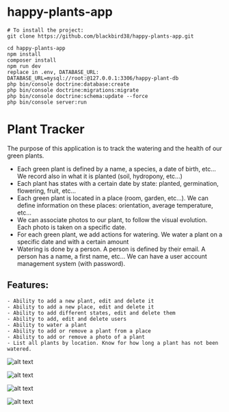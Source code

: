 # happy-plants-app

```
# To install the project:
git clone https://github.com/blackbird38/happy-plants-app.git

cd happy-plants-app
npm install
composer install
npm run dev
replace in .env, DATABASE_URL: DATABASE_URL=mysql://root:@127.0.0.1:3306/happy-plant-db
php bin/console doctrine:database:create
php bin/console doctrine:migrations:migrate
php bin/console doctrine:schema:update --force
php bin/console server:run
```


# Plant Tracker

The purpose of this application is to track the watering and the health of our green plants.

- Each green plant is defined by a name, a species, a date of birth, etc... We record also in what it is planted (soil, hydropony, etc...)
- Each plant has states with a certain date by state: planted, germination, flowering, fruit, etc...
- Each green plant is located in a place (room, garden, etc...). We can define information on these places: orientation, average temperature, etc...
- We can associate photos to our plant, to follow the visual evolution. Each photo is taken on a specific date.
- For each green plant, we add actions for watering. We water a plant on a specific date and with a certain amount
- Watering is done by a person. A person is defined by their email. A person has a name, a first name, etc... We can have a user account management system (with password).

## Features:
    - Ability to add a new plant, edit and delete it
    - Ability to add a new place, edit and delete it
    - Ability to add different states, edit and delete them
    - Ability to add, edit and delete users
    - Ability to water a plant
    - Ability to add or remove a plant from a place
    - Ability to add or remove a photo of a plant
    - List all plants by location. Know for how long a plant has not been watered.
    
 ![alt text](https://lh3.googleusercontent.com/-NzGkcnyEZnr1iTLwUHV5_EKCbcfCA8FganvzYhFjWTRhfjzSJC0ivIeRF2qOdiYsYiiR0WkcGSuwMtpTH182R9EJu51DhIpCl69G0wE2F7rOroNPrvmPCoV2MRUL8BFH1KRUx2Y4cvKSApAS2oyO8s7LHjJSHLA6R-LfjD2MvF7ofhOK6QRszQYUuaTQIS98JJF2V1qhZRibEieZiduuxbBYtQURik8vQBiIK3mmYx4W-PMBWHfwizhbpsggxLr7qcngT6yV60tL5BhptSLDDUj8vcTCDyFIiSS6tHUaooYhOKaFov72_Wod7zdrXkKFIehuXWOcwZOR3G2Q-JHVYg6b2ZC9nwPquOTmOOzyZmOyQtP0c6huqW9mbdv7bEorhCb6cuqHqYxFTTm3o6kYT7DwqwakJ4go3E557Hw9lMEMS9r7vJt5rbseMLdD3x6jgQfbg44hSTwxZzs3CwUUg01rA8qLe4lgF87GAXxvuRE9K7pc8h5sP8AUWazGpcwe0wXxAbVR9RYeC0hQ-Q_a9nRgOJtPVygxFHeIhMtE5jO3ZXOeUlbh-Mx8m8viUsU_VnUXNiVKn1Jv8Rz_M93aHD2LeW0UjlWAEp1qvBUUXnm6rMODjzqwnKp4KTucUbs9KXqP5fi2NRpLUHEDFfNKkGnOX9Gms-lk8AASSudd-Fktqs9wIEuLQ=w1980-h1356-no "Printscreen")
 
  ![alt text](https://lh3.googleusercontent.com/xqoTGHU3ZZGhCiKo72AeIAm5Tu4Il-1ny9e43vbbxqGkJZxHeb3nX8xy3-U1tE89KcZCepHXGw10nBwrhocQIuzt-BrD7TMshwT0RUIFs4M5S9kuH9XbcFGEjjKA-ezvhvPa0Zapyahw5YAJMIZ17fSWJm_QKIu0oR7NM2vHBFad2Pdj33NwJKhxvhjkMVooFEE51bJMaRoMjlTyOUqtjwvbYmQHMhFFIcnUDQZkpRw6zky_TyK7VR7ZFgeO5Lp8Vy-7JaI54BZ2Okh0OcuS2LPh35XVVkWhoO6Qf7MJ1x50k6wpEv34i0oxMgklbSzaFvoYT6KX688i2Mw89eT7AW87mbzgg1MYRwQx8387kcv6Cu9QyyeaWWOGHwHmr5tkwV9Z_hbUjF580NOZEkFG3OVVrkXHtzwiX_AFXxkhNtl2gJl5pefZusNOGffMc3vB-H0KzCp_bfQ_VxrlS1XiUzjxBplKn9uHuKwFguTICFnX3qkQJUQr-Gsowi_XTplUv7zkRQ2Ej4i4EfUvwG_gpeO80aw6jEohw0DSIjCs3eYdx28cbwjFzWBIhPnDMTsDI2jY31hskCpf2ZFyQgTOFTFAbBAmCq1Ohepa1fONQU6LSpBBx6TNzduN4zi8bUe2sClmuveB00UVLYQdf-9yF-0flkv5VWMYRYw6_7BNFVHy2ARZ4hjsbw=w1960-h1356-no "Printscreen")
 
 ![alt text](https://lh3.googleusercontent.com/kzzh3j7LmII-n0dNIEQ6P8eKoZygDsIimyrr1C3z482I9Z1t94Nv1aX0mhIjVvhfZ6bhnIuHeA-_R6TWTmTZFuQ5ZUvM1QRyOFBs5LksLzcFCPTdthWsa5vs3H-rRjhOL8jdmTN6InXH35iQwV78k6MJTUszkXb5Opgncx3mpEsSwv-Ir4wX8onKAVWE1TMeiab6KL3U26iPrZZqMJ-dKhGSDCjSsc0GChZQpNwvrgdPiYGQeqZ0XRWAfEvksrKP7c6zjvShtTWLmNTEf4bJpNrxj8ci6NFA5ybOkpgTyAFS5QJFBFfxRLPFIwRxy1jBltU7IV7qaSO1FSpeXbQZ6_DKz8uVNJm6P8GKZgKCdzrqcJn7YyNScLkeREEihDcL9oV044cfgHSwYOirm-n1itPAPiV7oIP3fF5lbvtWShSiB7lYm44VQlXXHFiR4j4AJ9MC3BD_GsjtnJ1BF-6o6K8D0feuma0B4zTnYrxGXAI249uxth4iy-r5iCPFdxdi0xz5uc4VNsF81u-G7P3BjxgoIuJo7WuWdNZelYxr6OTMttIGrrZcyRqB1eEC7OOoiNvuM_DYA0xvXTgqTURKXPooWtUcPctk5AJ5ojFaDJpPkk-cfwEbzUm49JhgZQ5blOF02FTslPX2WyhoHfn9CYXX_BvSFDHipLdkeunPyAAnedzMXTKXrg=w1970-h1356-no "Printscreen")
 
![alt text](https://lh3.googleusercontent.com/uaaGm6yx9hpFn4zB5TTSc5GBSjwuQc_CrCrwqbGAKWM2NALDnhyORZKBtEXPJAhAz6ae9ttqNqvHVH5lSaC_KnDAEu6UfgMPkXDMSZtE-urK_g6WQL_g09G1jbJiR9BQpCUGULhpTGk5xM7uDoLayVo9ja6qY2MIwVFosu46mCaApzCjUF11uiwhKmHQmCIYkz5aCCgp-XJvN5xItzgRXxNuZ-QWApUiKi7clD3Ym8mTqfwccifft7huC5nO9owcJGjZ70It2R90bxKiNBz4NG_-NnnVXv-aVEFV5I0PPnCYYSANQq8DPrAI62yZuJn3oCwz42H3ItZjcav-qP9JxCcyUXgsoynCRaGZOw-imeiTILuWNYlbJQeXfJy4L7_BITdWZ_uD4ILhMRsSQbx4bvwj2pz4G1ANnCV00siOrurcUp5eYArI_M4ehDRIWUrWZuI5IOclUSj3wtmq60sYcHBs_kVkXb8GJsefWO32D_j6h9g6gttyt28QthReeZwZiacWhMu0Mzs-Jo4cHifX2kmvegrdmw3_A2q4mxcCGLPPxaxfGYw_v8CM1mCweVQGwURKYoBe-hcbJfY9xgf3KmUkkC6ZpHHQLYvyxxPjZH2QEJVOzxQEVpc6LWO5XZAM4jE68_gqLLCDzFYWWqo_ZvMHtTDkzywunAJ_ptm8wPCYqBvWDg4xCQ=w1942-h1356-no "Printscreen")




